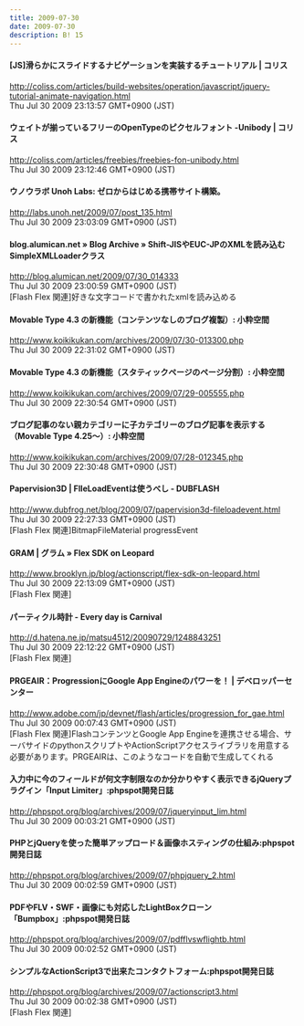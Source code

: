 ```yaml
---
title: 2009-07-30
date: 2009-07-30
description: B! 15
---
```


####   [JS]滑らかにスライドするナビゲーションを実装するチュートリアル | コリス
http://coliss.com/articles/build-websites/operation/javascript/jquery-tutorial-animate-navigation.html<br>
Thu Jul 30 2009 23:13:57 GMT+0900 (JST)<br>


####   ウェイトが揃っているフリーのOpenTypeのピクセルフォント -Unibody | コリス
http://coliss.com/articles/freebies/freebies-fon-unibody.html<br>
Thu Jul 30 2009 23:12:46 GMT+0900 (JST)<br>


#### ウノウラボ Unoh Labs: ゼロからはじめる携帯サイト構築。
http://labs.unoh.net/2009/07/post_135.html<br>
Thu Jul 30 2009 23:03:09 GMT+0900 (JST)<br>


#### blog.alumican.net  » Blog Archive   » Shift-JISやEUC-JPのXMLを読み込むSimpleXMLLoaderクラス
http://blog.alumican.net/2009/07/30_014333<br>
Thu Jul 30 2009 23:00:59 GMT+0900 (JST)<br>
[Flash Flex 関連]好きな文字コードで書かれたxmlを読み込める


#### Movable Type 4.3 の新機能（コンテンツなしのブログ複製）: 小粋空間
http://www.koikikukan.com/archives/2009/07/30-013300.php<br>
Thu Jul 30 2009 22:31:02 GMT+0900 (JST)<br>


#### Movable Type 4.3 の新機能（スタティックページのページ分割）: 小粋空間
http://www.koikikukan.com/archives/2009/07/29-005555.php<br>
Thu Jul 30 2009 22:30:54 GMT+0900 (JST)<br>


#### ブログ記事のない親カテゴリーに子カテゴリーのブログ記事を表示する（Movable Type 4.25～）: 小粋空間
http://www.koikikukan.com/archives/2009/07/28-012345.php<br>
Thu Jul 30 2009 22:30:48 GMT+0900 (JST)<br>


####     Papervision3D | FIleLoadEventは使うべし - DUBFLASH    
http://www.dubfrog.net/blog/2009/07/papervision3d-fileloadevent.html<br>
Thu Jul 30 2009 22:27:33 GMT+0900 (JST)<br>
[Flash Flex 関連]BitmapFileMaterial  progressEvent


#### GRAM | グラム » Flex SDK on Leopard
http://www.brooklyn.jp/blog/actionscript/flex-sdk-on-leopard.html<br>
Thu Jul 30 2009 22:13:09 GMT+0900 (JST)<br>
[Flash Flex 関連]


#### パーティクル時計 - Every day is Carnival
http://d.hatena.ne.jp/matsu4512/20090729/1248843251<br>
Thu Jul 30 2009 22:12:22 GMT+0900 (JST)<br>
[Flash Flex 関連]


#### PRGEAIR：ProgressionにGoogle App Engineのパワーを！ | デベロッパーセンター
http://www.adobe.com/jp/devnet/flash/articles/progression_for_gae.html<br>
Thu Jul 30 2009 00:07:43 GMT+0900 (JST)<br>
[Flash Flex 関連]FlashコンテンツとGoogle App Engineを連携させる場合、サーバサイドのpythonスクリプトやActionScriptアクセスライブラリを用意する必要があります。PRGEAIRは、このようなコードを自動で生成してくれる


#### 入力中に今のフィールドが何文字制限なのか分かりやすく表示できるjQueryプラグイン「Input Limiter」:phpspot開発日誌
http://phpspot.org/blog/archives/2009/07/jqueryinput_lim.html<br>
Thu Jul 30 2009 00:03:21 GMT+0900 (JST)<br>


#### PHPとjQueryを使った簡単アップロード＆画像ホスティングの仕組み:phpspot開発日誌
http://phpspot.org/blog/archives/2009/07/phpjquery_2.html<br>
Thu Jul 30 2009 00:02:59 GMT+0900 (JST)<br>


#### PDFやFLV・SWF・画像にも対応したLightBoxクローン「Bumpbox」:phpspot開発日誌
http://phpspot.org/blog/archives/2009/07/pdfflvswflightb.html<br>
Thu Jul 30 2009 00:02:52 GMT+0900 (JST)<br>


#### シンプルなActionScript3で出来たコンタクトフォーム:phpspot開発日誌
http://phpspot.org/blog/archives/2009/07/actionscript3.html<br>
Thu Jul 30 2009 00:02:38 GMT+0900 (JST)<br>
[Flash Flex 関連]


